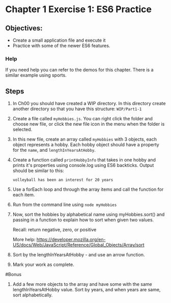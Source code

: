 # Chapter 1 Exercise 1: ES6 Practice

## Objectives:
* Create a small application file and execute it
* Practice with some of the newer ES6 features.

### Help

If you need help you can refer to the demos for this chapter. There is a similar example using sports.

## Steps

1. In Ch00 you should have created a WIP directory. In this directory create another directory so that you have this structure: `WIP/Part1-1`


1. Create a file called `myHobbies.js`.  You can right click the folder and choose new file, or click the new file icon in the menu when the folder is selected.

1. In this new file, create an array called `myHobbies` with 3 objects, each object represents a hobby.  Each hobby object should have a property for the `name`, and `lengthInYearsAtHobby`. 

1. Create a function called `printHobbyInfo` that takes in one hobby and prints it's properties using console.log using  ES6 backticks. Output should be similar to this:

    `volleyball has been an interest for 20 years`

1. Use a forEach loop and through the array items and call the function for each item. 

1. Run from the command line using `node myHobbies`

1. Now, sort the hobbies by alphabetical name using myHobbies.sort() and passing in a function to explain how to sort when given two values. 

    Recall: return negative, zero, or positive

    More help: https://developer.mozilla.org/en-US/docs/Web/JavaScript/Reference/Global_Objects/Array/sort 

1. Sort by the lengthInYearsAtHobby - and use an arrow function.

1. Mark your work as complete. 

#Bonus

1. Add a few more objects to the array and have some with the same lengthInYearsAtHobby value. Sort by years, and when years are same, sort alphabetically.

